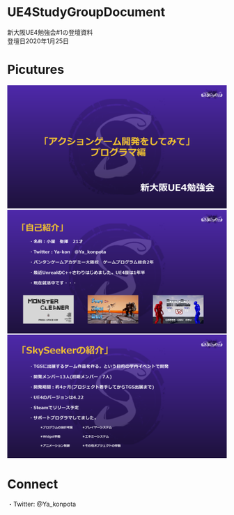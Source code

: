 # UE4StudyGroupDocument
新大阪UE4勉強会#1の登壇資料  
登壇日2020年1月25日

# Picutures
![Title](https://github.com/Ya-kon/UE4StudyGroupDocument/blob/master/Picuturs/%E3%80%8C%E3%82%A2%E3%82%AF%E3%82%B7%E3%83%A7%E3%83%B3%E3%82%B2%E3%83%BC%E3%83%A0%E9%96%8B%E7%99%BA%E3%82%92%E3%81%97%E3%81%A6%E3%81%BF%E3%81%A6%E3%80%8D%E3%83%97%E3%83%AD%E3%82%B0%E3%83%A9%E3%83%9E%E7%B7%A8_Title.png)  
![SelfIntroduction](https://github.com/Ya-kon/UE4StudyGroupDocument/blob/master/Picuturs/%E3%80%8C%E3%82%A2%E3%82%AF%E3%82%B7%E3%83%A7%E3%83%B3%E3%82%B2%E3%83%BC%E3%83%A0%E9%96%8B%E7%99%BA%E3%82%92%E3%81%97%E3%81%A6%E3%81%BF%E3%81%A6%E3%80%8D%E3%83%97%E3%83%AD%E3%82%B0%E3%83%A9%E3%83%9E%E7%B7%A8_selfIntroduction.png)  
![GameIntroduction](https://github.com/Ya-kon/UE4StudyGroupDocument/blob/master/Picuturs/%E3%80%8C%E3%82%A2%E3%82%AF%E3%82%B7%E3%83%A7%E3%83%B3%E3%82%B2%E3%83%BC%E3%83%A0%E9%96%8B%E7%99%BA%E3%82%92%E3%81%97%E3%81%A6%E3%81%BF%E3%81%A6%E3%80%8D%E3%83%97%E3%83%AD%E3%82%B0%E3%83%A9%E3%83%9E%E7%B7%A8_gameIntroduction.png)  
  
# Connect  
・Twitter: @Ya_konpota
